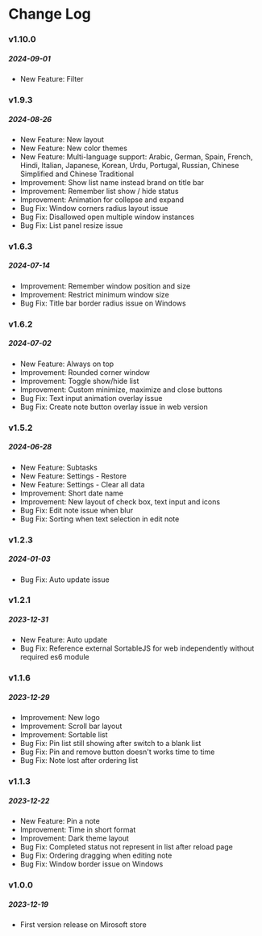 # Change Log

### v1.10.0
##### 2024-09-01
- New Feature: Filter

### v1.9.3
##### 2024-08-26
- New Feature: New layout
- New Feature: New color themes
- New Feature: Multi-language support: Arabic, German, Spain, French, Hindi, Italian, Japanese, Korean, Urdu, Portugal, Russian, Chinese Simplified and Chinese Traditional
- Improvement: Show list name instead brand on title bar
- Improvement: Remember list show / hide status
- Improvement: Animation for collepse and expand
- Bug Fix: Window corners radius layout issue
- Bug Fix: Disallowed open multiple window instances
- Bug Fix: List panel resize issue

### v1.6.3
##### 2024-07-14
- Improvement: Remember window position and size
- Improvement: Restrict minimum window size
- Bug Fix: Title bar border radius issue on Windows

### v1.6.2
##### 2024-07-02
- New Feature: Always on top
- Improvement: Rounded corner window
- Improvement: Toggle show/hide list
- Improvement: Custom minimize, maximize and close buttons
- Bug Fix: Text input animation overlay issue
- Bug Fix: Create note button overlay issue in web version

### v1.5.2
##### 2024-06-28
- New Feature: Subtasks
- New Feature: Settings - Restore
- New Feature: Settings - Clear all data
- Improvement: Short date name
- Improvement: New layout of check box, text input and icons
- Bug Fix: Edit note issue when blur
- Bug Fix: Sorting when text selection in edit note

### v1.2.3
##### 2024-01-03
- Bug Fix: Auto update issue

### v1.2.1
##### 2023-12-31
- New Feature: Auto update
- Bug Fix: Reference external SortableJS for web independently without required es6 module

### v1.1.6
##### 2023-12-29
- Improvement: New logo
- Improvement: Scroll bar layout
- Improvement: Sortable list
- Bug Fix: Pin list still showing after switch to a blank list
- Bug Fix: Pin and remove button doesn't works time to time
- Bug Fix: Note lost after ordering list

### v1.1.3
##### 2023-12-22
- New Feature: Pin a note
- Improvement: Time in short format
- Improvement: Dark theme layout
- Bug Fix: Completed status not represent in list after reload page
- Bug Fix: Ordering dragging when editing note
- Bug Fix: Window border issue on Windows

### v1.0.0
##### 2023-12-19
- First version release on Mirosoft store
